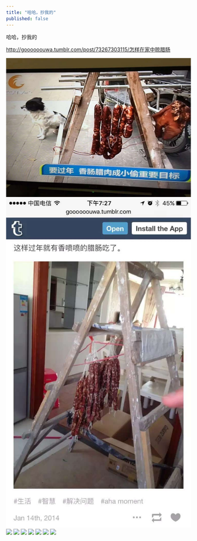 ```yaml
---
title: "哈哈，抄我的"
published: false
---
```

哈哈，抄我的

http://goooooouwa.tumblr.com/post/73267303115/怎样在家中晾腊肠

![](./1.jpg)
![](./2.jpg)
![](./3.jpg)
![](./4.jpg)
![](./5.jpg)
![](./6.jpg)
![](./7.jpg)
![](./8.jpg)
![](./9.jpg)
